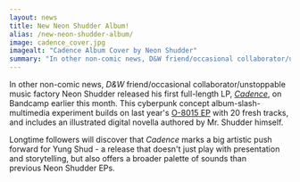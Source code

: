 ```yaml
---
layout: news
title: New Neon Shudder Album!
alias: /new-neon-shudder-album/
image: cadence_cover.jpg
imagealt: "Cadence Album Cover by Neon Shudder"
summary: "In other non-comic news, D&W friend/occasional collaborator/unstoppable music factory Neon Shudder released his first full-length LP, Cadence, on Bandcamp earlier this month. This cyberpunk concept album-slash-multimedia experiment builds on last year's O​-​8015 EP with 20 fresh tracks, and includes an illustrated digital novella authored by Mr. Shudder himself."
---
```


In other non-comic news, _D&amp;W_ friend/occasional collaborator/unstoppable music factory Neon Shudder released his first full-length LP, [_Cadence_](http://neonshudder.bandcamp.com/album/cadence), on Bandcamp earlier this month. This cyberpunk concept album-slash-multimedia experiment builds on last year's [O​-​8015 EP](http://neonshudder.bandcamp.com/album/o-8015) with 20 fresh tracks, and includes an illustrated digital novella authored by Mr. Shudder himself.

Longtime followers will discover that *Cadence* marks a big artistic push forward for Yung Shud - a release that doesn't just play with presentation and storytelling, but also offers a broader palette of sounds than previous Neon Shudder EPs.
